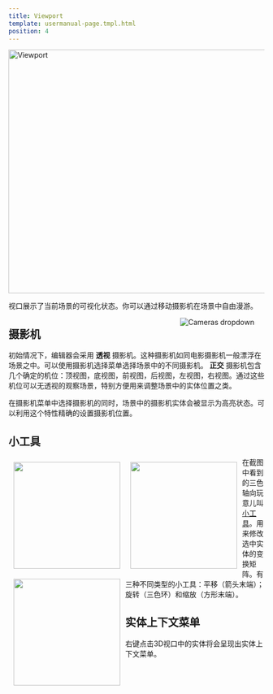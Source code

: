 ```yaml
---
title: Viewport
template: usermanual-page.tmpl.html
position: 4
---
```


<img alt="Viewport" width="640" height="480" src="/images/user-manual/viewport.jpg" />

视口展示了当前场景的可视化状态。你可以通过移动摄影机在场景中自由漫游。

<img alt="Cameras dropdown" src="/images/user-manual/camera-dropdown.jpg" style="float:right; padding: 20px; padding-top: 0px;"/>

## 摄影机

初始情况下，编辑器会采用 **透视** 摄影机。这种摄影机如同电影摄影机一般漂浮在场景之中。可以使用摄影机选择菜单选择场景中的不同摄影机。 **正交** 摄影机包含几个确定的机位：顶视图，底视图，前视图，后视图，左视图，右视图。通过这些机位可以无透视的观察场景，特别方便用来调整场景中的实体位置之类。

在摄影机菜单中选择摄影机的同时，场景中的摄影机实体会被显示为高亮状态。可以利用这个特性精确的设置摄影机位置。

## 小工具

<img src="/images/user-manual/translate.jpg" style="width:210px; float: left; padding: 10px;"></img>
<img src="/images/user-manual/rotate.jpg" style="width:210px; float: left; padding: 10px;"></img>
<img src="/images/user-manual/scale.jpg" style="width:210px; float: left; padding: 10px;"></img>

在截图中看到的三色轴向玩意儿叫[小工具][1]。用来修改选中实体的变换矩阵。有三种不同类型的小工具：平移（箭头末端）；旋转（三色环）和缩放（方形末端）。

## 实体上下文菜单

右键点击3D视口中的实体将会呈现出实体上下文菜单。

[1]: /user-manual/glossary#gizmo

